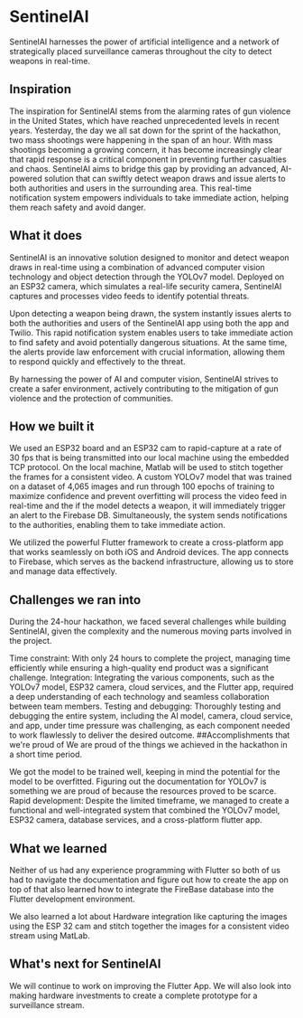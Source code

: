 # SentinelAI
SentinelAI harnesses the power of artificial intelligence and a network of strategically placed surveillance cameras throughout the city to detect weapons in real-time.

## Inspiration
The inspiration for SentinelAI stems from the alarming rates of gun violence in the United States, which have reached unprecedented levels in recent years. Yesterday, the day we all sat down for the sprint of the hackathon, two mass shootings were happening in the span of an hour. With mass shootings becoming a growing concern, it has become increasingly clear that rapid response is a critical component in preventing further casualties and chaos. SentinelAI aims to bridge this gap by providing an advanced, AI-powered solution that can swiftly detect weapon draws and issue alerts to both authorities and users in the surrounding area. This real-time notification system empowers individuals to take immediate action, helping them reach safety and avoid danger.

## What it does
SentinelAI is an innovative solution designed to monitor and detect weapon draws in real-time using a combination of advanced computer vision technology and object detection through the YOLOv7 model. Deployed on an ESP32 camera, which simulates a real-life security camera, SentinelAI captures and processes video feeds to identify potential threats.

Upon detecting a weapon being drawn, the system instantly issues alerts to both the authorities and users of the SentinelAI app using both the app and Twilio. This rapid notification system enables users to take immediate action to find safety and avoid potentially dangerous situations. At the same time, the alerts provide law enforcement with crucial information, allowing them to respond quickly and effectively to the threat.

By harnessing the power of AI and computer vision, SentinelAI strives to create a safer environment, actively contributing to the mitigation of gun violence and the protection of communities.

## How we built it
We used an ESP32 board and an ESP32 cam to rapid-capture at a rate of 30 fps that is being transmitted into our local machine using the embedded TCP protocol. On the local machine, Matlab will be used to stitch together the frames for a consistent video. A custom YOLOv7 model that was trained on a dataset of 4,065 images and run through 100 epochs of training to maximize confidence and prevent overfitting will process the video feed in real-time and the if the model detects a weapon, it will immediately trigger an alert to the Firebase DB. Simultaneously, the system sends notifications to the authorities, enabling them to take immediate action.

We utilized the powerful Flutter framework to create a cross-platform app that works seamlessly on both iOS and Android devices. The app connects to Firebase, which serves as the backend infrastructure, allowing us to store and manage data effectively.

## Challenges we ran into
During the 24-hour hackathon, we faced several challenges while building SentinelAI, given the complexity and the numerous moving parts involved in the project.

Time constraint: With only 24 hours to complete the project, managing time efficiently while ensuring a high-quality end product was a significant challenge.
Integration: Integrating the various components, such as the YOLOv7 model, ESP32 camera, cloud services, and the Flutter app, required a deep understanding of each technology and seamless collaboration between team members.
Testing and debugging: Thoroughly testing and debugging the entire system, including the AI model, camera, cloud service, and app, under time pressure was challenging, as each component needed to work flawlessly to deliver the desired outcome.
##Accomplishments that we're proud of
We are proud of the things we achieved in the hackathon in a short time period.

We got the model to be trained well, keeping in mind the potential for the model to be overfitted. Figuring out the documentation for YOLOv7 is something we are proud of because the resources proved to be scarce.
Rapid development: Despite the limited timeframe, we managed to create a functional and well-integrated system that combined the YOLOv7 model, ESP32 camera, database services, and a cross-platform flutter app.

## What we learned
Neither of us had any experience programming with Flutter so both of us had to navigate the documentation and figure out how to create the app on top of that also learned how to integrate the FireBase database into the Flutter development environment.

We also learned a lot about Hardware integration like capturing the images using the ESP 32 cam and stitch together the images for a consistent video stream using MatLab.

## What's next for SentinelAI
We will continue to work on improving the Flutter App. We will also look into making hardware investments to create a complete prototype for a surveillance stream.
